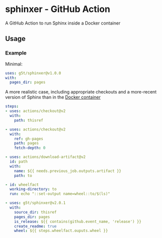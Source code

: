 # sphinxer - GitHub Action
A GitHub Action to run Sphinx inside a Docker container

## Usage

### Example
Minimal:

```yaml
uses: g5t/sphinxer@v1.0.0
with:
  pages_dir: pages
```

A more realistic case, including appropriate checkouts and a more-recent version
of Sphinx than in the [Docker container](https://github.com/g5t/docact)

```yaml
steps:
- uses: actions/checkout@v2
  with:
    path: thisref

- uses: actions/checkout@v2
  with:
    ref: gh-pages
    path: pages
    fetch-depth: 0

- uses: actions/download-artifact@v2
  id: path
  with:
    name: ${{ needs.previous_job.outputs.artifact }}
    path: to

- id: wheelfact
  working-directory: to
  run: echo "::set-output name=wheel::to/$(ls)"

- uses: g5t/sphinxer@v2.0.1
  with:
    source_dir: thisref
    pages_dir: pages
    is_release: ${{ contains(github.event_name, 'release') }}
    create_readme: true
    wheel: ${{ steps.wheelfact.ouputs.wheel }}
```
